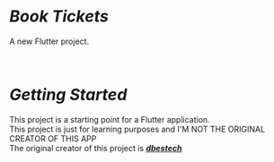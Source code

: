 # <I><b> Book Tickets </b></I>

A new Flutter project.

<br>

# <I><b> Getting Started </b></I>

This project is a starting point for a Flutter application.<br>
This project is just for learning purposes and I'M NOT THE ORIGINAL CREATOR OF THIS APP <br>
The original creator of this project is <i><b>[dbestech](https://bit.ly/3TOfEOa)</b></i>

<!-- A few resources to get you started if this is your first Flutter project:

- [Lab: Write your first Flutter app](https://docs.flutter.dev/get-started/codelab)
- [Cookbook: Useful Flutter samples](https://docs.flutter.dev/cookbook)

For help getting started with Flutter development, view the
[online documentation](https://docs.flutter.dev/), which offers tutorials,
samples, guidance on mobile development, and a full API reference. -->
